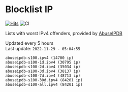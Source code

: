 # Blocklist IP

[![Hits](https://hits.seeyoufarm.com/api/count/incr/badge.svg?url=https%3A%2F%2Fgithub.com%2Fborestad%2Fblocklist-ip%2F&count_bg=%2379C83D&title_bg=%23555555&icon=&icon_color=%23E7E7E7&title=hits&edge_flat=false)](https://hits.seeyoufarm.com)  ![CI](https://img.shields.io/github/workflow/status/borestad/blocklist-ip/CI?style=flat-square)

Lists with worst IPv4 offenders, provided by [AbuseIPDB](https://www.abuseipdb.com/)

<!-- FOOTER-PLACEHOLDER -->
Updated every 5 hours<br>
Last update: `2022-11-29 - 05:04:55`
```
abuseipdb-s100.ipv4 (14700 ip)
abuseipdb-s100-1d.ipv4 (30795 ip)
abuseipdb-s100-2d.ipv4 (35034 ip)
abuseipdb-s100-3d.ipv4 (38137 ip)
abuseipdb-s100-7d.ipv4 (48713 ip)
abuseipdb-s100-30d.ipv4 (84201 ip)
abuseipdb-s100-all.ipv4 (84201 ip)
```
